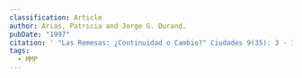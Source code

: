 ```yaml
---
classification: Article
author: Arias, Patricia and Jorge G. Durand.
pubDate: "1997"
citation: ' "Las Remesas: ¿Continuidad o Cambio?" Ciudades 9(35): 3 - 11.'
tags:
  - MMP
---
```

